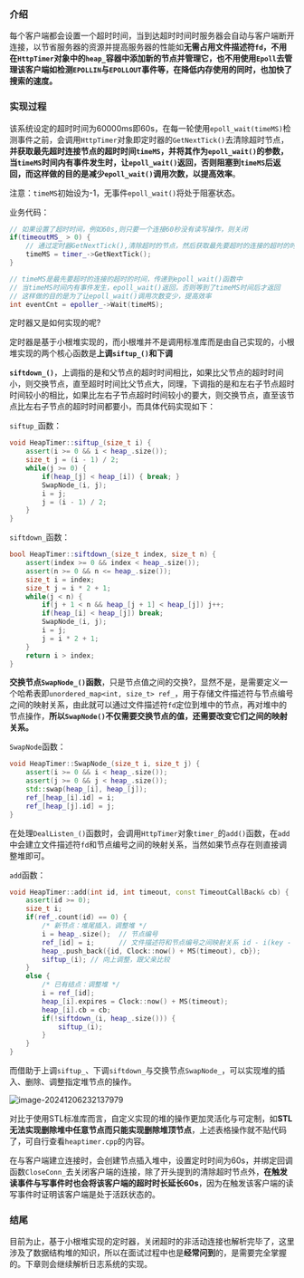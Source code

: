 ### 介绍

每个客户端都会设置一个超时时间，当到达超时时间时服务器会自动与客户端断开连接，以节省服务器的资源并提高服务器的性能如**无需占用文件描述符`fd`，不用在`HttpTimer`对象中的`heap_`容器中添加新的节点并管理它，也不用使用`Epoll`去管理该客户端如检测`EPOLLIN`与`EPOLLOUT`事件等，在降低内存使用的同时，也加快了搜索的速度。**

### 实现过程

该系统设定的超时时间为60000ms即60s，在每一轮使用`epoll_wait(timeMS)`检测事件之前，会调用`HttpTimer`对象即定时器的`GetNextTick()`去清除超时节点，**并获取最先超时连接节点的超时时间`timeMS`，并将其作为`epoll_wait()`的参数，当`timeMS`时间内有事件发生时，让`epoll_wait()`返回，否则阻塞到`timeMS`后返回，而这样做的目的是减少`epoll_wait()`调用次数，以提高效率**。

注意：`timeMS`初始设为-1，无事件`epoll_wait()`将处于阻塞状态。

业务代码：

```C++
// 如果设置了超时时间，例如60s,则只要一个连接60秒没有读写操作，则关闭
if(timeoutMS_ > 0) {
    // 通过定时器GetNextTick(),清除超时的节点，然后获取最先要超时的连接的超时的时间
    timeMS = timer_->GetNextTick();
}

// timeMS是最先要超时的连接的超时的时间，传递到epoll_wait()函数中
// 当timeMS时间内有事件发生，epoll_wait()返回，否则等到了timeMS时间后才返回
// 这样做的目的是为了让epoll_wait()调用次数变少，提高效率
int eventCnt = epoller_->Wait(timeMS);


```

定时器又是如何实现的呢?

定时器是基于小根堆实现的，而小根堆并不是调用标准库而是由自己实现的，小根堆实现的两个核心函数是**上调`siftup_()`和下调**

**`siftdown_()`**，上调指的是和父节点的超时时间相比，如果比父节点的超时时间小，则交换节点，直至超时时间比父节点大，同理，下调指的是和左右子节点超时时间较小的相比，如果比左右子节点超时时间较小的要大，则交换节点，直至该节点比左右子节点的超时时间都要小，而具体代码实现如下：

`siftup_`函数：

```C++
void HeapTimer::siftup_(size_t i) {
    assert(i >= 0 && i < heap_.size());
    size_t j = (i - 1) / 2;
    while(j >= 0) {
        if(heap_[j] < heap_[i]) { break; }
        SwapNode_(i, j);
        i = j;
        j = (i - 1) / 2;
    }
}

```

`siftdown_`函数：

```c++
bool HeapTimer::siftdown_(size_t index, size_t n) {
    assert(index >= 0 && index < heap_.size());
    assert(n >= 0 && n <= heap_.size());
    size_t i = index;
    size_t j = i * 2 + 1;
    while(j < n) {
        if(j + 1 < n && heap_[j + 1] < heap_[j]) j++;
        if(heap_[i] < heap_[j]) break;
        SwapNode_(i, j);
        i = j;
        j = i * 2 + 1;
    }
    return i > index;
}

```

**交换节点`SwapNode_()`函数**，只是节点值之间的交换?，显然不是，是需要定义一个哈希表即`unordered_map<int, size_t> ref_`，用于存储文件描述符与节点编号之间的映射关系，由此就可以通过文件描述符`fd`定位到堆中的节点，再对堆中的节点操作，**所以`SwapNode()`不仅需要交换节点的值，还需要改变它们之间的映射关系。**

`SwapNode`函数：

```C++
void HeapTimer::SwapNode_(size_t i, size_t j) {
    assert(i >= 0 && i < heap_.size());
    assert(j >= 0 && j < heap_.size());
    std::swap(heap_[i], heap_[j]);
    ref_[heap_[i].id] = i;
    ref_[heap_[j].id] = j;
} 

```

在处理`DealListen_()`函数时，会调用`HttpTimer`对象`timer_`的`add()`函数，在`add`中会建立文件描述符`fd`和节点编号之间的映射关系，当然如果节点存在则直接调整堆即可。

`add`函数：

```C++
void HeapTimer::add(int id, int timeout, const TimeoutCallBack& cb) {
    assert(id >= 0);
    size_t i;
    if(ref_.count(id) == 0) {
        /* 新节点：堆尾插入，调整堆 */
        i = heap_.size();  // 节点编号
        ref_[id] = i;      // 文件描述符和节点编号之间映射关系 id - i(key - value)
        heap_.push_back({id, Clock::now() + MS(timeout), cb});
        siftup_(i); // 向上调整，跟父亲比较
    } 
    else {
        /* 已有结点：调整堆 */
        i = ref_[id];
        heap_[i].expires = Clock::now() + MS(timeout);
        heap_[i].cb = cb;
        if(!siftdown_(i, heap_.size())) {
            siftup_(i);
        }
    }
}

```

而借助于上调`siftup_`、下调`siftdown_`与交换节点`SwapNode_`，可以实现堆的插入、删除、调整指定堆节点的操作。

![image-20241206232137979](C:\Users\66494\AppData\Roaming\Typora\typora-user-images\image-20241206232137979.png)

对比于使用STL标准库而言，自定义实现的堆的操作更加灵活化与可定制，如**STL无法实现删除堆中任意节点而只能实现删除堆顶节点**，上述表格操作就不贴代码了，可自行查看`heaptimer.cpp`的内容。

在与客户端建立连接时，会创建节点插入堆中，设置定时时间为60s，并绑定回调函数`CloseConn_`去关闭客户端的连接，除了开头提到的清除超时节点外，**在触发读事件与写事件时也会将该客户端的超时时长延长60s**，因为在触发该客户端的读写事件时证明该客户端是处于活跃状态的。

### 结尾

目前为止，基于小根堆实现的定时器，关闭超时的非活动连接也解析完毕了，这里涉及了数据结构堆的知识，所以在面试过程中也是**经常问到**的，是需要完全掌握的。下章则会继续解析日志系统的实现。
